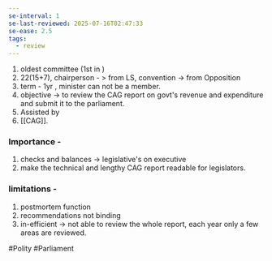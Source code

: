 ```yaml
---
se-interval: 1
se-last-reviewed: 2025-07-16T02:47:33
se-ease: 2.5
tags:
  - review
---
```

1. oldest committee  (1st in )
2. 22(15+7), chairperson - > from LS, convention -> from Opposition
3. term -  1yr , minister can not be a member.
4. objective -> to review the CAG report on govt's revenue and expenditure and submit it to the parliament.
5. Assisted by 
6. [[CAG]]. 

### Importance - 
1. checks and balances -> legislative's on executive
2. make the technical and lengthy CAG report readable for legislators.
### limitations - 
1. postmortem function
2. recommendations not binding
3. in-efficient -> not able to review the whole report, each year only a few areas are reviewed.


#Polity #Parliament 